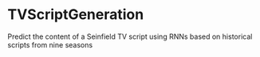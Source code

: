 # TVScriptGeneration
Predict the content of a Seinfield TV script using RNNs based on historical scripts from nine seasons 
